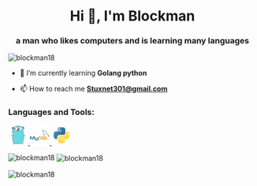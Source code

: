 <h1 align="center">Hi 👋, I'm Blockman</h1>
<h3 align="center">a man who likes computers and is learning many languages</h3>

<p align="left"> <img src="https://komarev.com/ghpvc/?username=blockman18&label=Profile%20views&color=0e75b6&style=flat" alt="blockman18" /> </p>

- 🌱 I’m currently learning **Golang python**

- 📫 How to reach me **Stuxnet301@gmail.com**


<h3 align="left">Languages and Tools:</h3>
<p align="left"> <a href="https://golang.org" target="_blank"> <img src="https://raw.githubusercontent.com/devicons/devicon/master/icons/go/go-original.svg" alt="go" width="40" height="40"/> </a> <a href="https://www.mysql.com/" target="_blank"> <img src="https://raw.githubusercontent.com/devicons/devicon/master/icons/mysql/mysql-original-wordmark.svg" alt="mysql" width="40" height="40"/> </a> <a href="https://www.python.org" target="_blank"> <img src="https://raw.githubusercontent.com/devicons/devicon/master/icons/python/python-original.svg" alt="python" width="40" height="40"/> </a> </p>

<p><img align="left" src="https://github-readme-stats.vercel.app/api/top-langs?username=blockman18&show_icons=true&locale=en&layout=compact" alt="blockman18" /></p>

<p>&nbsp;<img align="center" src="https://github-readme-stats.vercel.app/api?username=blockman18&show_icons=true&locale=en" alt="blockman18" /></p>

<p><img align="center" src="https://github-readme-streak-stats.herokuapp.com/?user=blockman18&" alt="blockman18" /></p>
